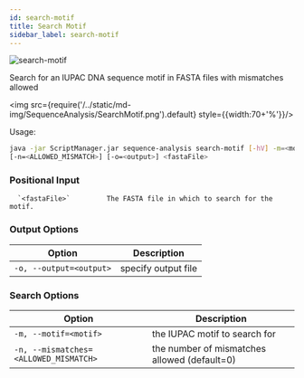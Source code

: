 ```yaml
---
id: search-motif
title: Search Motif
sidebar_label: search-motif
---
```


![search-motif](/../static/icons/SequenceAnalysis/SearchMotif_square.svg)

Search for an IUPAC DNA sequence motif in FASTA files with mismatches allowed

<img src={require('/../static/md-img/SequenceAnalysis/SearchMotif.png').default} style={{width:70+'%'}}/> 

Usage:
```bash
java -jar ScriptManager.jar sequence-analysis search-motif [-hV] -m=<motif>
[-n=<ALLOWED_MISMATCH>] [-o=<output>] <fastaFile>
```

### Positional Input

      `<fastaFile>`         The FASTA file in which to search for the motif.

### Output Options

| Option | Description |
| ------ | ----------- |
| `-o, --output=<output>` | specify output file |


### Search Options

| Option | Description |
| ------ | ----------- |
| `-m, --motif=<motif>` | the IUPAC motif to search for |
| `-n, --mismatches=<ALLOWED_MISMATCH>` | the number of mismatches allowed (default=0) |_


[fasta-format]:file-formats.md
